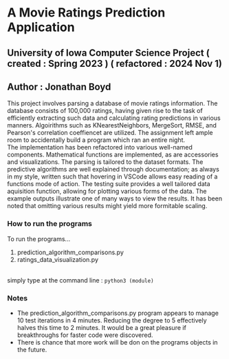 # A Movie Ratings Prediction Application
## University of Iowa Computer Science Project ( created : Spring 2023 ) ( refactored : 2024 Nov 1)
## Author : Jonathan Boyd
This project involves parsing a database of movie ratings information. The database consists of 100,000 ratings, having given rise to the task of efficiently extracting such data and calculating rating predictions in various manners. Algoirithms such as KNearestNeighbors, MergeSort, RMSE, and Pearson's correlation coeffiencet are utilized. The assignment left ample room to accidentally build a program which ran an entire night.<br>
The implementation has been refactored into various well-named components. Mathematical functions are implemented, as are accessories and visualizations. The parsing is tailored to the dataset formats. The predictive algorithms are well explained through documentation; as always in my style, written such that hovering in VSCode allows easy reading of a functions mode of action. The testing suite provides a well tailored data aquisition function, allowing for plotting various forms of the data. The example outputs illustrate one of many ways to view the results. It has been noted that omitting various results might yield more formitable scaling.<br>
### How to run the programs
To run the programs...<br>
<ol>
    <li>prediction_algorithm_comparisons.py</li>
    <li>ratings_data_visualization.py</li>
</ol><br>
simply type at the command line : <code>python3 (module)</code>
<br>

### Notes
- The prediction_algorithm_comparisons.py program appears to manage 10 test iterations in 4 minutes. Reducing the degree to 5 effectively halves this time to 2 minutes. It would be a great pleasure if breakthroughs for faster code were discovered.
- There is chance that more work will be don on the programs objects in the future.
